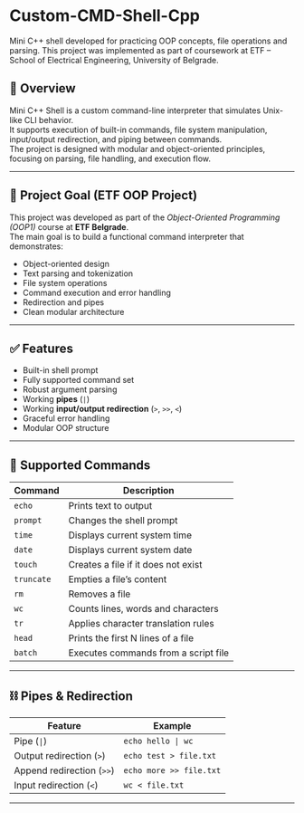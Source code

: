 # Custom-CMD-Shell-Cpp
Mini C++ shell developed for practicing OOP concepts, file operations and parsing.
This project was implemented as part of coursework at ETF – School of Electrical Engineering, University of Belgrade.

## 📌 Overview
Mini C++ Shell is a custom command-line interpreter that simulates Unix-like CLI behavior.  
It supports execution of built-in commands, file system manipulation, input/output redirection, and piping between commands.  
The project is designed with modular and object-oriented principles, focusing on parsing, file handling, and execution flow.

---

## 🎯 Project Goal (ETF OOP Project)
This project was developed as part of the *Object-Oriented Programming (OOP1)* course at **ETF Belgrade**.  
The main goal is to build a functional command interpreter that demonstrates:
- Object-oriented design
- Text parsing and tokenization
- File system operations
- Command execution and error handling
- Redirection and pipes
- Clean modular architecture

---

## ✅ Features
- Built-in shell prompt
- Fully supported command set
- Robust argument parsing
- Working **pipes** (`|`)
- Working **input/output redirection** (`>`, `>>`, `<`)
- Graceful error handling
- Modular OOP structure

---

## 🧰 Supported Commands
| Command | Description |
|---------|------------|
| `echo` | Prints text to output |
| `prompt` | Changes the shell prompt |
| `time` | Displays current system time |
| `date` | Displays current system date |
| `touch` | Creates a file if it does not exist |
| `truncate` | Empties a file’s content |
| `rm` | Removes a file |
| `wc` | Counts lines, words and characters |
| `tr` | Applies character translation rules |
| `head` | Prints the first N lines of a file |
| `batch` | Executes commands from a script file |

---

## ⛓️ Pipes & Redirection
| Feature | Example |
|---------|---------|
| Pipe (`\|`) | `echo hello \| wc` |
| Output redirection (`>`) | `echo test > file.txt` |
| Append redirection (`>>`) | `echo more >> file.txt` |
| Input redirection (`<`) | `wc < file.txt` |

---


